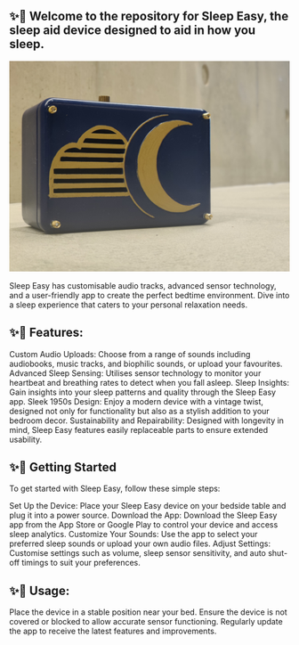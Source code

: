 
## ✨🌙 Welcome to the repository for Sleep Easy, the sleep aid device designed to aid in how you sleep.

![The final prototype](/assets/SleepEasy1.jpg)

Sleep Easy has customisable audio tracks, advanced sensor technology, and a user-friendly app to create the perfect bedtime environment. Dive into a sleep experience that caters to your personal relaxation needs.

## ✨🌙 Features:

Custom Audio Uploads: Choose from a range of sounds including audiobooks, music tracks, and biophilic sounds, or upload your favourites.
    Advanced Sleep Sensing: Utilises sensor technology to monitor your heartbeat and breathing rates to detect when you fall asleep.
    Sleep Insights: Gain insights into your sleep patterns and quality through the Sleep Easy app.
    Sleek 1950s Design: Enjoy a modern device with a vintage twist, designed not only for functionality but also as a stylish addition to your bedroom decor.
    Sustainability and Repairability: Designed with longevity in mind, Sleep Easy features easily replaceable parts to ensure extended usability.

    

## ✨🌙 Getting Started

To get started with Sleep Easy, follow these simple steps:

Set Up the Device: Place your Sleep Easy device on your bedside table and plug it into a power source.
    Download the App: Download the Sleep Easy app from the App Store or Google Play to control your device and access sleep analytics.
    Customize Your Sounds: Use the app to select your preferred sleep sounds or upload your own audio files.
    Adjust Settings: Customise settings such as volume, sleep sensor sensitivity, and auto shut-off timings to suit your preferences.

    

## ✨🌙 Usage:

Place the device in a stable position near your bed.
    Ensure the device is not covered or blocked to allow accurate sensor functioning.
    Regularly update the app to receive the latest features and improvements.


    
